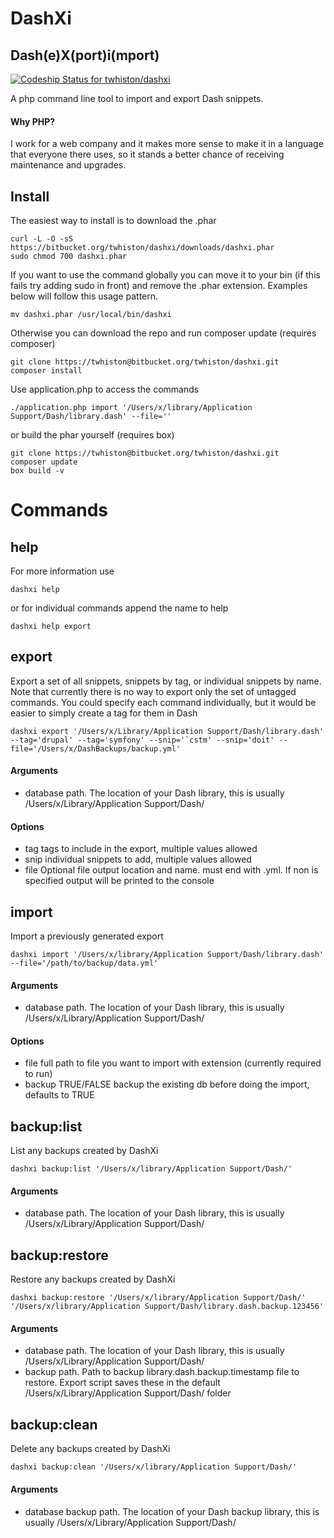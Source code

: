 # DashXi
Dash(e)X(port)i(mport)
---
[ ![Codeship Status for twhiston/dashxi](https://codeship.com/projects/af9ef440-b7e9-0133-2c45-3623c8803696/status?branch=master)](https://codeship.com/projects/134951)


A php command line tool to import and export Dash snippets.
#### Why PHP?
I work for a web company and it makes more sense to make it in a language that everyone there uses, so it stands a better chance of receiving maintenance and upgrades.

## Install

The easiest way to install is to download the .phar
```
curl -L -O -sS https://bitbucket.org/twhiston/dashxi/downloads/dashxi.phar
sudo chmod 700 dashxi.phar
```

If you want to use the command globally you can move it to your bin (if this fails try adding sudo in front) and remove the .phar extension. Examples below will follow this usage pattern.
```
mv dashxi.phar /usr/local/bin/dashxi
```

Otherwise you can download the repo and run composer update (requires composer)
```
git clone https://twhiston@bitbucket.org/twhiston/dashxi.git
composer install
```

Use application.php to access the commands
```
./application.php import '/Users/x/library/Application Support/Dash/library.dash' --file=''
```

or build the phar yourself (requires box)
```
git clone https://twhiston@bitbucket.org/twhiston/dashxi.git
composer update
box build -v
```


# Commands

## help

For more information use
```
dashxi help
```

or for individual commands append the name to help
```
dashxi help export
```

## export
Export a set of all snippets, snippets by tag, or individual snippets by name.
Note that currently there is no way to export only the set of untagged commands. You could specify each command individually, but it would be easier to simply create a tag for them in Dash
```
dashxi export '/Users/x/Library/Application Support/Dash/library.dash' --tag='drupal' --tag='symfony' --snip='`cstm' --snip='doit' --file='/Users/x/DashBackups/backup.yml'
```

#### Arguments
- database path. The location of your Dash library, this is usually /Users/x/Library/Application Support/Dash/

#### Options
- tag tags to include in the export, multiple values allowed
- snip individual snippets to add, multiple values allowed
- file Optional file output location and name. must end with .yml. If non is specified output will be printed to the console


## import
Import a previously generated export
``` 
dashxi import '/Users/x/library/Application Support/Dash/library.dash' --file='/path/to/backup/data.yml' 
```

#### Arguments
- database path. The location of your Dash library, this is usually /Users/x/Library/Application Support/Dash/

#### Options
- file full path to file you want to import with extension (currently required to run)
- backup TRUE/FALSE backup the existing db before doing the import, defaults to TRUE


## backup:list
List any backups created by DashXi
```
dashxi backup:list '/Users/x/library/Application Support/Dash/'
```

#### Arguments
- database path. The location of your Dash library, this is usually /Users/x/Library/Application Support/Dash/

## backup:restore
Restore any backups created by DashXi
```
dashxi backup:restore '/Users/x/library/Application Support/Dash/' '/Users/x/library/Application Support/Dash/library.dash.backup.123456'
```

#### Arguments
- database path. The location of your Dash library, this is usually /Users/x/Library/Application Support/Dash/
- backup path. Path to backup library.dash.backup.timestamp file to restore. Export script saves these in the default /Users/x/Library/Application Support/Dash/ folder

## backup:clean
Delete any backups created by DashXi
```
dashxi backup:clean '/Users/x/library/Application Support/Dash/'
```

#### Arguments
- database backup path. The location of your Dash backup library, this is usually /Users/x/Library/Application Support/Dash/